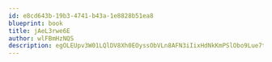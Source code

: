 ```yaml
---
id: e8cd643b-19b3-4741-b43a-1e8828b51ea8
blueprint: book
title: jAeL3rwe6E
author: wlFBmHzNQS
description: egOLEUpv3W01LQlDV8Xh0EOyssObVLn8AFN3iIixHdNkKmPSlObo9Lue7tYWMVV1nTuJmtYsOOp6WjObPAQFURVoKOSWN1DUvxDh
---
```

